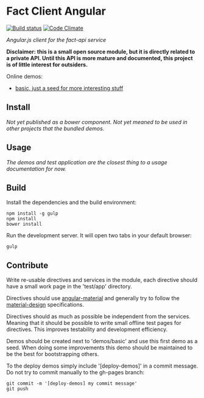 Fact Client Angular
===================

[![Build status](https://travis-ci.org/djity/fact-client-angular.svg)](https://travis-ci.org/djity/fact-client-angular)
[![Code Climate](https://codeclimate.com/github/djity/fact-client-angular/badges/gpa.svg)](https://codeclimate.com/github/djity/fact-client-angular)

*Angular.js client for the fact-api service*

**Disclaimer: this is a small open source module, but it is directly related to a private API. Until this API is more mature and documented, this project is of little interest for outsiders.**

Online demos:
  - [basic, just a seed for more interesting stuff](http://djity.github.io/fact-client-angular/basic/)

Install
-------

*Not yet published as a bower component. Not yet meaned to be used in other projects that the bundled demos.*

Usage
-----

*The demos and test application are the closest thing to a usage documentation for now.*

Build
-----

Install the dependencies and the build environment:

    npm install -g gulp
    npm install
    bower install

Run the development server. It will open two tabs in your default browser:

    gulp

Contribute
----------

Write re-usable directives and services in the module, each directive should have a small work page in the 'test/app' directory.

Directives should use [angular-material](https://material.angularjs.org/) and generally try to follow the [material-design](http://www.google.com/design/spec/material-design/introduction.html) specifications.

Directives should as much as possible be independent from the services. Meaning that it should be possible to write small offline test pages for directives. This improves testability and development efficiency.

Demos should be created next to 'demos/basic' and use this first demo as a seed. When doing some improvements this demo should be maintained to be the best for bootstrapping others.

To the deploy demos simply include '[deploy-demos]' in a commit message. Do not try to commit manually to the gh-pages branch:

    git commit -m '[deploy-demos] my commit message'
    git push


